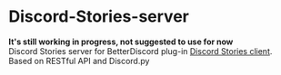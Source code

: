 # Discord-Stories-server
**It's still working in progress, not suggested to use for now** 
<br/>
Discord Stories server for BetterDiscord plug-in [Discord Stories client](https://github.com/pickaxe828/Discord-Stories/).
Based on RESTful API and Discord.py
